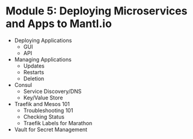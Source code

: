 # Module 5: Deploying Microservices and Apps to Mantl.io

* Deploying Applications
  * GUI
  * API
* Managing Applications
  * Updates
  * Restarts
  * Deletion
* Consul
  * Service Discovery/DNS
  * Key/Value Store
* Traefik and Mesos 101
  * Troubleshooting 101
  * Checking Status
  * Traefik Labels for Marathon
* Vault for Secret Management
